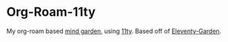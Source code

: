# Org-Roam-11ty
My org-roam based [mind garden](https://www.mentalnodes.com/a-gardening-guide-for-your-mind), using [11ty](https://github.com/11ty/eleventy).  Based off of [Eleventy-Garden](https://github.com/binyamin/eleventy-garden).
